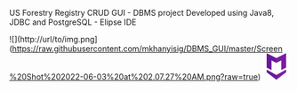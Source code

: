 US Forestry Registry CRUD GUI - DBMS project
Developed using Java8, JDBC and PostgreSQL - Elipse IDE

![](http://url/to/img.png](https://raw.githubusercontent.com/mkhanyisig/DBMS_GUI/master/Screen%20Shot%202022-06-03%20at%202.07.27%20AM.png?raw=true)
![alt text](https://github.com/adam-p/markdown-here/raw/master/src/common/images/icon48.png "Logo Title Text 1")
